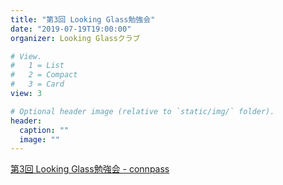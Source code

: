 ```yaml
---
title: "第3回 Looking Glass勉強会"
date: "2019-07-19T19:00:00"
organizer: Looking Glassクラブ

# View.
#   1 = List
#   2 = Compact
#   3 = Card
view: 3

# Optional header image (relative to `static/img/` folder).
header:
  caption: ""
  image: ""
---
```


[第3回 Looking Glass勉強会 - connpass](https://lookingglass.connpass.com/event/133688/)
